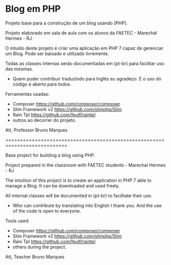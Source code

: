 # Blog em PHP
Projeto base para a construção de um blog usando [PHP].

Projeto elaborado em sala de aula com os alunos da FAETEC - Marechal Hermes - RJ

O intuido deste projeto é criar uma aplicação em PHP 7 capaz de gerenciar um Blog.
Pode ser baixado e utilizado livremente.

Todas as classes internas serão documentadas em (pt-br) para facilitar uso das mesmas. 
* Quem puder contribuir traduzindo para Inglês eu agradeço.
E o uso do código é aberto para todos.

Ferramentas usadas:<br>
- Composer https://github.com/composer/composer
- Slim Framework v2 https://github.com/slimphp/Slim
- Rain Tpl https://github.com/feulf/raintpl
- outros ao decorrer do projeto.

Att,
Professor Bruno Marques

===========================================================================

Base project for building a blog using PHP.

Project prepared in the classroom with FAETEC students - Marechal Hermes - RJ

The intuition of this project is to create an application in PHP 7 able to manage a Blog.
It can be downloaded and used freely.

All internal classes will be documented in (pt-br) to facilitate their use.
* Who can contribute by translating into English I thank you.
And the use of the code is open to everyone.

Tools used:
- Composer https://github.com/composer/composer
- Slim Framework v2 https://github.com/slimphp/Slim
- Rain Tpl https://github.com/feulf/raintpl
- others during the project.

Att,
Teacher Bruno Marques
